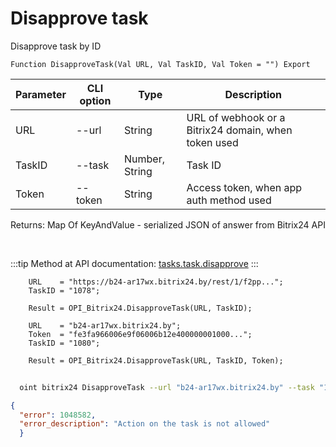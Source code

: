 ﻿---
sidebar_position: 8
---

# Disapprove task
 Disapprove task by ID



`Function DisapproveTask(Val URL, Val TaskID, Val Token = "") Export`

  | Parameter | CLI option | Type | Description |
  |-|-|-|-|
  | URL | --url | String | URL of webhook or a Bitrix24 domain, when token used |
  | TaskID | --task | Number, String | Task ID |
  | Token | --token | String | Access token, when app auth method used |

  
  Returns:  Map Of KeyAndValue - serialized JSON of answer from Bitrix24 API

<br/>

:::tip
Method at API documentation: [tasks.task.disapprove](https://dev.1c-bitrix.ru/rest_help/tasks/task/tasks/tasks_task_disapprove.php)
:::
<br/>


```bsl title="Code example"
    URL    = "https://b24-ar17wx.bitrix24.by/rest/1/f2pp...";
    TaskID = "1078";

    Result = OPI_Bitrix24.DisapproveTask(URL, TaskID);

    URL    = "b24-ar17wx.bitrix24.by";
    Token  = "fe3fa966006e9f06006b12e400000001000...";
    TaskID = "1080";

    Result = OPI_Bitrix24.DisapproveTask(URL, TaskID, Token);
```



```sh title="CLI command example"
    
  oint bitrix24 DisapproveTask --url "b24-ar17wx.bitrix24.by" --task "1080" --token "fe3fa966006e9f06006b12e400000001000..."

```

```json title="Result"
{
  "error": 1048582,
  "error_description": "Action on the task is not allowed"
  }
```
